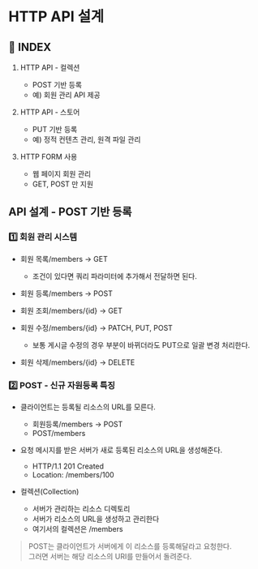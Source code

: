 # **HTTP API 설계**

## **📄 INDEX**
1. HTTP API - 컬렉션
    * POST 기반 등록
    * 예) 회원 관리 API 제공

2. HTTP API - 스토어
    * PUT 기반 등록
    * 예) 정적 컨텐츠 관리, 원격 파일 관리

3. HTTP FORM 사용
    * 웹 페이지 회원 관리
    * GET, POST 만 지원

## **API 설계 - POST 기반 등록**
### 1️⃣ 회원 관리 시스템
* 회원 목록/members -> GET 
  * 조건이 있다면 쿼리 파라미터에 추가해서 전달하면 된다.

* 회원 등록/members -> POST
* 회원 조회/members/{id} -> GET
* 회원 수정/members/{id} -> PATCH, PUT, POST
  * 보통 게시글 수정의 경우 부분이 바뀌더라도 PUT으로 일괄 변경 처리한다.

* 회원 삭제/members/{id} -> DELETE

### 2️⃣ POST - 신규 자원등록 특징
* 클라이언트는 등록될 리소스의 URL를 모른다.
  * 회원등록/members -> POST
  * POST/members

* 요청 메시지를 받은 서버가 새로 등록된 리소스의 URL을 생성해준다.
  * HTTP/1.1 201 Created
  * Location: /members/100

* 컬렉션(Collection)
  * 서버가 관리하는 리소스 디렉토리
  * 서버가 리소스의 URL을 생성하고 관리한다
  * 여기서의 컬렉션은 /members

> POST는 클라이언트가 서버에게 이 리소스를 등록해달라고 요청한다.  
> 그러면 서버는 해당 리소스의 URI를 만들어서 돌려준다. 